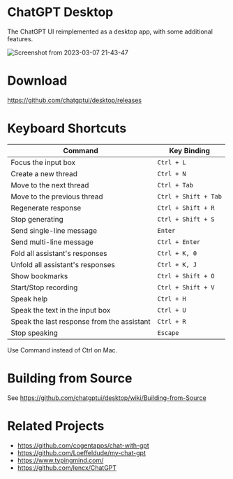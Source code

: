 # ChatGPT Desktop
The ChatGPT UI reimplemented as a desktop app, with some additional features.

![Screenshot from 2023-03-07 21-43-47](https://user-images.githubusercontent.com/127208659/223425508-baaa9da1-c058-4352-9533-fb985248fc25.png)

# Download
https://github.com/chatgptui/desktop/releases

# Keyboard Shortcuts
| Command | Key Binding |
|--|--|
| Focus the input box | `Ctrl + L` |
| Create a new thread | `Ctrl + N` |
| Move to the next thread | `Ctrl + Tab` |
| Move to the previous thread | `Ctrl + Shift + Tab` |
| Regenerate response | `Ctrl + Shift + R` |
| Stop generating | `Ctrl + Shift + S` |
| Send single-line message | `Enter` |
| Send multi-line message | `Ctrl + Enter` |
| Fold all assistant's responses | `Ctrl + K, 0` |
| Unfold all assistant's responses | `Ctrl + K, J` |
| Show bookmarks | `Ctrl + Shift + O` |
| Start/Stop recording | `Ctrl + Shift + V` |
| Speak help | `Ctrl + H` |
| Speak the text in the input box | `Ctrl + U` |
| Speak the last response from the assistant | `Ctrl + R` |
| Stop speaking | `Escape` |

Use Command instead of Ctrl on Mac.

# Building from Source
See https://github.com/chatgptui/desktop/wiki/Building-from-Source

# Related Projects
- https://github.com/cogentapps/chat-with-gpt
- https://github.com/Loeffeldude/my-chat-gpt
- https://www.typingmind.com/
- https://github.com/lencx/ChatGPT
